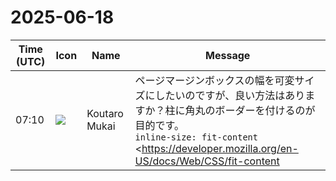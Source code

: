 # 2025-06-18

|Time (UTC)|Icon|Name|Message|
|---|---|---|---|
|07:10|![](https://avatars.slack-edge.com/2023-11-11/6180804843906_ec36242e3b721d6c30e9_72.png)|Koutaro Mukai|ページマージンボックスの幅を可変サイズにしたいのですが、良い方法はありますか？柱に角丸のボーダーを付けるのが目的です。<br>`inline-size: fit-content` <https://developer.mozilla.org/en-US/docs/Web/CSS/fit-content|fit-content - CSS | MDN> で実現できそうだがCSSで指定すると狙った結果にならない、というところまでは試しました。この箇所にfit-contentを指定するのが不正なのか、Vivliostyleで対応していないのかはよくわかっていません。<br>Running elementsでも実現できそうですが、今回は頻繁にテキストが切り替わる見込みなので、その都度HTMLを書きたくない思惑があります。<br>```> vivliostyle --version<br>cli: 9.2.0<br>core: 2.32.1```<br>https://vivliostyle.slack.com/files/UAE8V83GA/F091SCZ36P5/index.html<br>https://vivliostyle.slack.com/files/UAE8V83GA/F091SDWSHK5/image.png|
